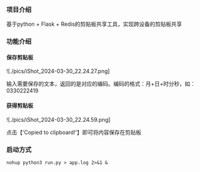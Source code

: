 ### 项目介绍

基于python + Flask + Redis的剪贴板共享工具，实现跨设备的剪贴板共享

### 功能介绍

#### 保存剪贴板

![./pics/iShot_2024-03-30_22.24.27.png]

输入需要保存的文本，返回的是对应的编码。编码的格式：月+日+时分秒，如：0330222419

#### 获得剪贴板

![./pics/iShot_2024-03-30_22.24.59.png]

点击【'Copied to clipboard!'】即可将内容保存在剪贴板

### 启动方式

```shell
nohup python3 run.py > app.log 2>&1 &
```

